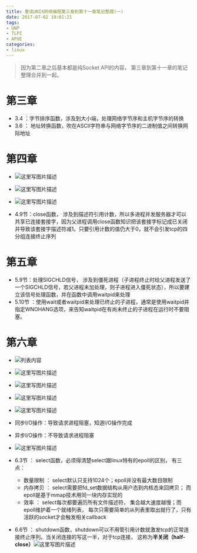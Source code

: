 ```yaml
---
title: 重读UNIX网络编程第三章到第十一章笔记整理(一)
date: 2017-07-02 19:01:21
tags:
- UNP
- TLPI
- APUE
categories:
- linux
---
```


>因为第二章之后基本都是纯Socket API的内容， 第三章到第十一章的笔记整理合并到一起。

# **第三章**
 - 3.4 ：字节排序函数，涉及到大小端，处理网络字节序和主机字节序的转换
 - 3.6 ： 地址转换函数，吹在ASCII字符串与网络字节序的二进制值之间转换网际地址
# **第四章**
 -    ![这里写图片描述](http://img.blog.csdn.net/20170729013008696?watermark/2/text/aHR0cDovL2Jsb2cuY3Nkbi5uZXQvbm9zaXg=/font/5a6L5L2T/fontsize/400/fill/I0JBQkFCMA==/dissolve/70/gravity/SouthEast)

 -  ![这里写图片描述](http://img.blog.csdn.net/20170729013634366?watermark/2/text/aHR0cDovL2Jsb2cuY3Nkbi5uZXQvbm9zaXg=/font/5a6L5L2T/fontsize/400/fill/I0JBQkFCMA==/dissolve/70/gravity/SouthEast)
 - ![这里写图片描述](http://img.blog.csdn.net/20170729013930226?watermark/2/text/aHR0cDovL2Jsb2cuY3Nkbi5uZXQvbm9zaXg=/font/5a6L5L2T/fontsize/400/fill/I0JBQkFCMA==/dissolve/70/gravity/SouthEast)
	 
 - 4.9节：close函数， 涉及到描述符引用计数，所以多进程并发服务器才可以共享已连接套接字，因为父进程调用close函数知识把该套接字标记成已关闭并导致该套接字描述符减1。只要引用计数的值仍大于0，就不会引发tcp的四分组连接终止序列
	 
# **第五章**
 - 5.9节：处理SIGCHLD信号， 涉及到僵死进程（子进程终止时给父进程发送了一个SIGCHLD信号，若父进程未加处理，则子进程进入僵死状态），所以要建立该信号处理函数，并在函数中调用waitpid来处理
 - 5.10节 ：使用wait或者waitpid来处理已终止的子进程，通常是使用waitpid并指定WNOHANG选项，来告知waitpid在有尚未终止的子进程在运行时不要阻塞。
	 
<!-- more -->
	 
# **第六章**

- ![列表内容](http://img.blog.csdn.net/20170729020522848?watermark/2/text/aHR0cDovL2Jsb2cuY3Nkbi5uZXQvbm9zaXg=/font/5a6L5L2T/fontsize/400/fill/I0JBQkFCMA==/dissolve/70/gravity/SouthEast)
 
- ![这里写图片描述](http://img.blog.csdn.net/20170729020609873?watermark/2/text/aHR0cDovL2Jsb2cuY3Nkbi5uZXQvbm9zaXg=/font/5a6L5L2T/fontsize/400/fill/I0JBQkFCMA==/dissolve/70/gravity/SouthEast)

- ![这里写图片描述](http://img.blog.csdn.net/20170729020641599?watermark/2/text/aHR0cDovL2Jsb2cuY3Nkbi5uZXQvbm9zaXg=/font/5a6L5L2T/fontsize/400/fill/I0JBQkFCMA==/dissolve/70/gravity/SouthEast)

- ![这里写图片描述](http://img.blog.csdn.net/20170729020801057?watermark/2/text/aHR0cDovL2Jsb2cuY3Nkbi5uZXQvbm9zaXg=/font/5a6L5L2T/fontsize/400/fill/I0JBQkFCMA==/dissolve/70/gravity/SouthEast)

- ![这里写图片描述](http://img.blog.csdn.net/20170729020828685?watermark/2/text/aHR0cDovL2Jsb2cuY3Nkbi5uZXQvbm9zaXg=/font/5a6L5L2T/fontsize/400/fill/I0JBQkFCMA==/dissolve/70/gravity/SouthEast)

- 同步I/O操作：导致请求进程阻塞，知道I/O操作完成
- 异步I/O操作：不导致请求进程阻塞

- ![这里写图片描述](http://img.blog.csdn.net/20170729021237265?watermark/2/text/aHR0cDovL2Jsb2cuY3Nkbi5uZXQvbm9zaXg=/font/5a6L5L2T/fontsize/400/fill/I0JBQkFCMA==/dissolve/70/gravity/SouthEast)

- 6.3节 ： select函数，必须得清楚select跟linux特有的epoll的区别， 有三点：
	- 数量限制 ： select默认只支持1024个；epoll并没有最大数目限制
	- 内存拷贝 ： select需要把fd_set数据结构从用户态到内核态来回拷贝； 而epoll是基于mmap技术用同一块内存实现的
	- 效率 ： select每次都要遍历所有文件描述符， 集合越大速度越慢；而epoll维护着一个就绪列表， 每次只需要简单的从列表里取出就行了，只有活跃的socket才会触发相关callback 

- 6.6节 ： shutdown函数，shutdown可以不用管引用计数就激发tcp的正常连接终止序列。当关闭连接的写这一半，对于tcp连接， 这称为**半关闭（half-close）**![这里写图片描述](http://img.blog.csdn.net/20170729022856179?watermark/2/text/aHR0cDovL2Jsb2cuY3Nkbi5uZXQvbm9zaXg=/font/5a6L5L2T/fontsize/400/fill/I0JBQkFCMA==/dissolve/70/gravity/SouthEast)
